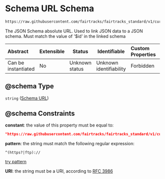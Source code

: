 # Schema URL Schema

```txt
https://raw.githubusercontent.com/fairtracks/fairtracks_standard/v1/current/json/schema/fairtracks_contact.schema.json#/properties/@schema
```

The JSON Schema absolute URL. Used to link JSON data to a JSON schema. Must match the value of '$id' in the linked schema


| Abstract            | Extensible | Status         | Identifiable            | Custom Properties | Additional Properties | Access Restrictions | Defined In                                                                                               |
| :------------------ | ---------- | -------------- | ----------------------- | :---------------- | --------------------- | ------------------- | -------------------------------------------------------------------------------------------------------- |
| Can be instantiated | No         | Unknown status | Unknown identifiability | Forbidden         | Allowed               | none                | [fairtracks_contact.schema.json\*](../json/schema/fairtracks_contact.schema.json "open original schema") |

## @schema Type

`string` ([Schema URL](fairtracks_contact-properties-schema-url.md))

## @schema Constraints

**constant**: the value of this property must be equal to:

```json
"https://raw.githubusercontent.com/fairtracks/fairtracks_standard/v1/current/json/schema/fairtracks_contact.schema.json"
```

**pattern**: the string must match the following regular expression: 

```regexp
^(https?|ftp)://
```

[try pattern](https://regexr.com/?expression=%5E(https%3F%7Cftp)%3A%2F%2F "try regular expression with regexr.com")

**URI**: the string must be a URI, according to [RFC 3986](https://tools.ietf.org/html/rfc4291 "check the specification")
